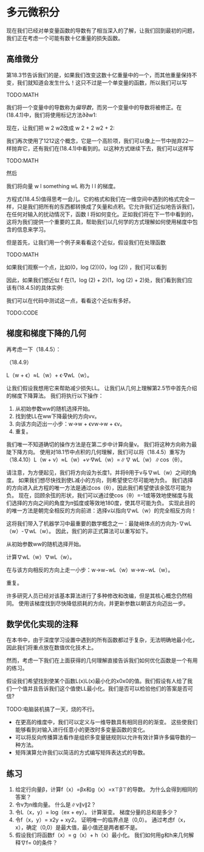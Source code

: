 

<!--
 * @version:
 * @Author:  StevenJokes https://github.com/StevenJokes
 * @Date: 2020-07-08 19:12:24
 * @LastEditors:  StevenJokes https://github.com/StevenJokes
 * @LastEditTime: 2020-07-08 20:49:10
 * @Description:translate
 * @TODO::
 * @Reference:https://d2l.ai/chapter_appendix-mathematics-for-deep-learning/multivariable-calculus.html
-->

# 多元微积分

现在我们已经对单变量函数的导数有了相当深入的了解，让我们回到最初的问题，我们正在考虑一个可能有数十亿重量的损失函数。

## 高维微分

第18.3节告诉我们的是，如果我们改变这数十亿重量中的一个，而其他重量保持不变，我们就知道会发生什么！这只不过是一个单变量的函数，所以我们可以写

TODO:MATH

我们将一个变量中的导数称为*偏导数*，而另一个变量中的导数将被修正。在(18.4.1)中，我们将使用标记方法∂∂w1:

现在，让我们把 w 2 w2改成 w 2 + 2 w2 + 2:

我们再次使用了1212这个概念，它是一个高阶项，我们可以像上一节中抛弃22一样抛弃它，还有我们在(18.4.1)中看到的。以这种方式继续下去，我们可以这样写

TODO:MATH

然后

我们将向量 w l something wL 称为 l l 的梯度。

方程式(18.4.5)值得思考一会儿。它的格式和我们在一维空间中遇到的格式完全一样，只是我们把所有的东西都转换成了矢量和点积。它允许我们近似地告诉我们，在任何对输入的扰动情况下，函数 l 将如何变化。正如我们将在下一节中看到的，这将为我们提供一个重要的工具，帮助我们以几何学的方式理解如何使用梯度中包含的信息来学习。

但是首先，让我们用一个例子来看看这个近似，假设我们在处理函数

TODO:MATH

如果我们观察一个点，比如(0，log (2))(0，log (2)) ，我们可以看到

因此，如果我们想近似 f 在(1，log (2) + 2)(1，log (2) + 2)处，我们看到我们应该有(18.4.5)的具体实例:

我们可以在代码中测试这一点，看看这个近似有多好。

TODO:CODE

## 梯度和梯度下降的几何

再考虑一下（18.4.5）：

（18.4.9）

L（w + ϵ）≈L（w）+ ϵ⋅∇wL（w）。

让我们假设我想用它来帮助减少损失LL。 让我们从几何上理解第2.5节中首先介绍的梯度下降算法。 我们将执行以下操作：

1. 从初始参数ww的随机选择开始。
2. 找到使LL在ww下降最快的方向vv。
3. 向该方向迈出一小步：w→w + ϵvw→w + ϵv。
4. 重复。

我们唯一不知道确切的操作方法是在第二步中计算向量v。 我们将这种方向称为最陡下降方向。 使用对18.1节中点积的几何理解，我们可以将（18.4.5）重写为（18.4.10）L（w + v）≈L（w）+v⋅∇wL（w）=∥∇  wL（w）∥cos（θ）。

请注意，为方便起见，我们将方向设为长度1，并将θ用于v与∇wL（w）之间的角度。 如果我们想尽快找到使L减小的方向，则希望使它尽可能地为负。 我们选择的方向进入此方程的唯一方法是通过cos（θ），因此我们希望使该余弦尽可能为负。 现在，回顾余弦的形状，我们可以通过使cos（θ）=-1或等效地使梯度与我们选择的方向之间的角度为π弧度或等效地180度，使其尽可能为负。 实现此目的的唯一方法是朝完全相反的方向前进：选择v以指向∇wL（w）的完全相反方向！

这将我们带入了机器学习中最重要的数学概念之一：最陡峭体点的方向为-∇wL（w）-∇wL（w）。 因此，我们的非正式算法可以重写如下。

从初始参数ww的随机选择开始。

计算∇wL（w）∇wL（w）。

在与该方向相反的方向上走一小步：w→w−wL（w）w→w−wL（w）。

重复。

许多研究人员已经对该基本算法进行了多种修改和改编，但是其核心概念仍然相同。 使用该梯度找到尽快降低损耗的方向，并更新参数以朝该方向迈出一步。

## 数学优化实现的注释

在本书中，由于深度学习设置中遇到的所有函数都过于复杂，无法明确地最小化，因此我们将重点放在数值优化技术上。

然而，考虑一下我们在上面获得的几何理解直接告诉我们如何优化函数是一个有用的练习。

假设我们希望找到使某个函数L(x)L(x)最小化的x0x0的值。我们假设有人给了我们一个值并且告诉我们这个值使LL最小化。我们是否可以检验他们的答案是否可信?

TODO:电脑装机搞了一天，烧的不行。

* 在更高的维度中，我们可以定义与一维导数具有相同目的的渐变。 这些使我们能够看到对输入进行任意小的更改时多变量函数的变化。
* 可以将反向传播算法看作是组织多变量链规则以允许有效计算许多偏导数的一种方法。
* 矩阵演算允许我们以简洁的方式编写矩阵表达式的导数。

## 练习

1. 给定行向量β，计算f（x）=βx和g（x）=x⊤β⊤的导数。 为什么会得到相同的答案？
1. 令v为n维向量。 什么是∥v∥v∥2？
1. 令L（x，y）= log（ex + ey）。 计算渐变。 梯度分量的总和是多少？
1. 令f（x，y）= x2y + xy2。 证明唯一的临界点是（0,0）。 通过考虑f（x，x），确定（0,0）是最大值，最小值还是两者都不是。
1. 假设我们将函数f（x）= g（x）+ h（x）最小化。 我们如何用g和h来几何解释∇f= 0的条件？
